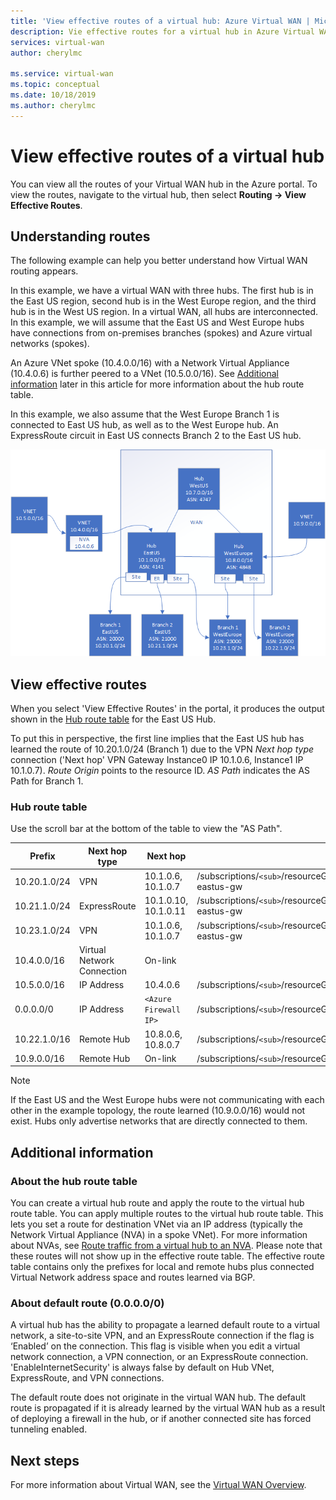 ```yaml
---
title: 'View effective routes of a virtual hub: Azure Virtual WAN | Microsoft Docs'
description: Vie effective routes for a virtual hub in Azure Virtual WAN
services: virtual-wan
author: cherylmc

ms.service: virtual-wan
ms.topic: conceptual
ms.date: 10/18/2019
ms.author: cherylmc
---
```


# View effective routes of a virtual hub

You can view all the routes of your Virtual WAN hub in the Azure portal. To view the routes, navigate to the virtual hub, then select **Routing -> View Effective Routes**.

## <a name="understand"></a>Understanding routes

The following example can help you better understand how Virtual WAN routing appears.

In this example, we have a virtual WAN with three hubs. The first hub is in the East US region, second hub is in the West Europe region, and the third hub is in the West US region. In a virtual WAN, all hubs are interconnected. In this example, we will assume that the East US and West Europe hubs have connections from on-premises branches (spokes) and Azure virtual networks (spokes).

An Azure VNet spoke (10.4.0.0/16) with a Network Virtual Appliance (10.4.0.6) is further peered to a VNet (10.5.0.0/16). See [Additional information](#abouthubroute) later in this article for more information about the hub route table.

In this example, we also assume that the West Europe Branch 1 is connected to East US hub, as well as to the West Europe hub. An ExpressRoute circuit in East US connects Branch 2 to the East US hub.

![diagram](./media/effective-routes-virtual-hub/diagram.png)

## <a name="view"></a>View effective routes

When you select 'View Effective Routes' in the portal, it produces the output shown in the [Hub route table](#routetable) for the East US Hub.

To put this in perspective, the first line implies that the East US hub has learned the route of 10.20.1.0/24 (Branch 1) due to the VPN *Next hop type* connection ('Next hop' VPN Gateway Instance0 IP 10.1.0.6, Instance1 IP 10.1.0.7). *Route Origin* points to the resource ID. *AS Path* indicates the AS Path for Branch 1.

### <a name="routetable"></a>Hub route table

Use the scroll bar at the bottom of the table to view the "AS Path".

| **Prefix** |  **Next hop type** | **Next hop** |  **Route Origin** |**AS Path** |
| ---        | ---                | ---          | ---               | ---         |
| 10.20.1.0/24|VPN |10.1.0.6, 10.1.0.7| /subscriptions/`<sub>`/resourceGroups/`<rg>`/providers/Microsoft.Network/vpnGateways/343a19aa6ac74e4d81f05ccccf1536cf-eastus-gw| 20000|
|10.21.1.0/24 |ExpressRoute|10.1.0.10, 10.1.0.11|/subscriptions/`<sub>`/resourceGroups/`<rg>`/providers/Microsoft.Network/expressRouteGateways/4444a6ac74e4d85555-eastus-gw|21000|
|10.23.1.0/24| VPN |10.1.0.6, 10.1.0.7|/subscriptions/`<sub>`/resourceGroups/`<rg>`/providers/Microsoft.Network/vpnGateways/343a19aa6ac74e4d81f05ccccf1536cf-eastus-gw|23000|
|10.4.0.0/16|Virtual Network Connection| On-link |  |  |
|10.5.0.0/16| IP Address| 10.4.0.6|/subscriptions/`<sub>`/resourceGroups/`<rg>`/providers/Microsoft.Network/virtualHubs/easthub_1/routeTables/table_1| |
|0.0.0.0/0| IP Address|	`<Azure Firewall IP>` |/subscriptions/`<sub>`/resourceGroups/`<rg>`/providers/Microsoft.Network/virtualHubs/easthub_1/routeTables/table_1| |
|10.22.1.0/16| Remote Hub|10.8.0.6, 10.8.0.7|/subscriptions/`<sub>`/resourceGroups/`<rg>`/providers/Microsoft.Network/virtualHubs/westhub_| 4848-22000 |
|10.9.0.0/16| Remote Hub|  On-link |/subscriptions/`<sub>`/resourceGroups/`<rg>`/providers/Microsoft.Network/virtualHubs/westhub_1| |

>[!NOTE]
> If the East US and the West Europe hubs were not communicating with each other in the example topology, the route learned (10.9.0.0/16) would not exist. Hubs only advertise networks that are directly connected to them.
>

## <a name="additional"></a>Additional information

### <a name="abouthubroute"></a>About the hub route table

You can create a virtual hub route and apply the route to the virtual hub route table. You can apply multiple routes to the virtual hub route table. This lets you set a route for destination VNet via an IP address (typically the Network Virtual Appliance (NVA) in a spoke VNet). For more information about NVAs, see [Route traffic from a virtual hub to an NVA](virtual-wan-route-table-portal.md). Please note that these routes will not show up in the effective route table. The effective route table contains only the prefixes for local and remote hubs plus connected Virtual Network address space and routes learned via BGP.

### <a name="aboutdefaultroute"></a>About default route (0.0.0.0/0)

A virtual hub has the ability to propagate a learned default route to a virtual network, a site-to-site VPN, and an ExpressRoute connection if the flag is ‘Enabled’ on the connection. This flag is visible when you edit a virtual network connection, a VPN connection, or an ExpressRoute connection. 'EnableInternetSecurity' is always false by default on Hub VNet, ExpressRoute, and VPN connections.

The default route does not originate in the virtual WAN hub. The default route is propagated if it is already learned by the virtual WAN hub as a result of deploying a firewall in the hub, or if another connected site has forced tunneling enabled.

## Next steps

For more information about Virtual WAN, see the [Virtual WAN Overview](virtual-wan-about.md).
